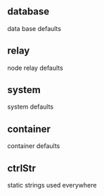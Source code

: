 

<!-- Start lib/default.js -->

## database

data base defaults

## relay

node relay defaults

## system

system defaults

## container

container defaults

## ctrlStr

static strings used
everywhere

<!-- End lib/default.js -->

